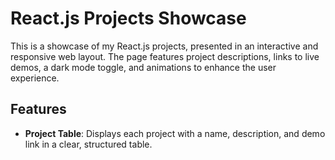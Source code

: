 # React.js Projects Showcase

This is a showcase of my React.js projects, presented in an interactive and responsive web layout. The page features project descriptions, links to live demos, a dark mode toggle, and animations to enhance the user experience.

## Features

- **Project Table**: Displays each project with a name, description, and demo link in a clear, structured table.
